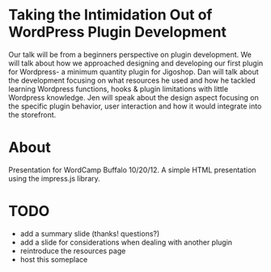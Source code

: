 Taking the Intimidation Out of WordPress Plugin Development
===========================================================

Our talk will be from a beginners perspective on plugin development. We will talk about how we approached designing and developing our first plugin for Wordpress- a minimum quantity plugin for Jigoshop. Dan will talk about the development focusing on what resources he used and how he tackled learning Wordpress functions, hooks & plugin limitations with little Wordpress knowledge. Jen will speak about the design aspect focusing on the specific plugin behavior, user interaction and how it would integrate into the storefront.

About
=====

Presentation for WordCamp Buffalo 10/20/12.  A simple HTML presentation using the impress.js library.

TODO
====

- add a summary slide (thanks! questions?)
- add a slide for considerations when dealing with another plugin
- reintroduce the resources page
- host this someplace